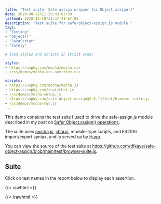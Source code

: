 ```yaml
---
title: "Test suite: Safe assign wrapper for Object.assign()"
date: 2020-08-21T11:56:43-07:00
lastmod: 2020-11-18T21:37:41-07:00
description: "Test suite for safe-object-assign.js module."
tags:
- "Testing"
- "Object()"
- "JavaScript"
- "Safety"

# load styles and scripts in strict order

styles: 
- https://unpkg.com/mocha/mocha.css
- /css/demos/mocha-css-override.css

scripts: 
- https://unpkg.com/mocha/mocha.js
- https://unpkg.com/chai/chai.js
- /js/demos/mocha-setup.js
- https://unpkg.com/safe-object-assign@0.0.11/test/browser-suite.js
- /js/demos/mocha-run.js
---
```


This demo contains the test suite I used to drive the safe-assign.js module described in my post on [Safer Object.assign() operations](/posts/2020/08/21/safer-object.assign-operations-using-a-sensible-wrapper/).

The suite uses [mocha.js](https://mochajs.org/), [chai.js](https://www.chaijs.com/), module-type scripts, and ES2016 import/export syntax, and is served up by [Hugo](https://gohugo.io).

You can view the source of the test suite at https://github.com/dfkaye/safe-object-assign/blob/main/test/browser-suite.js.

## Suite

Click on test names in the report below to display each assertion.

{{< rawhtml >}}
<div id="fixture"></div>
<div id="mocha"></div>
{{< /rawhtml >}}
